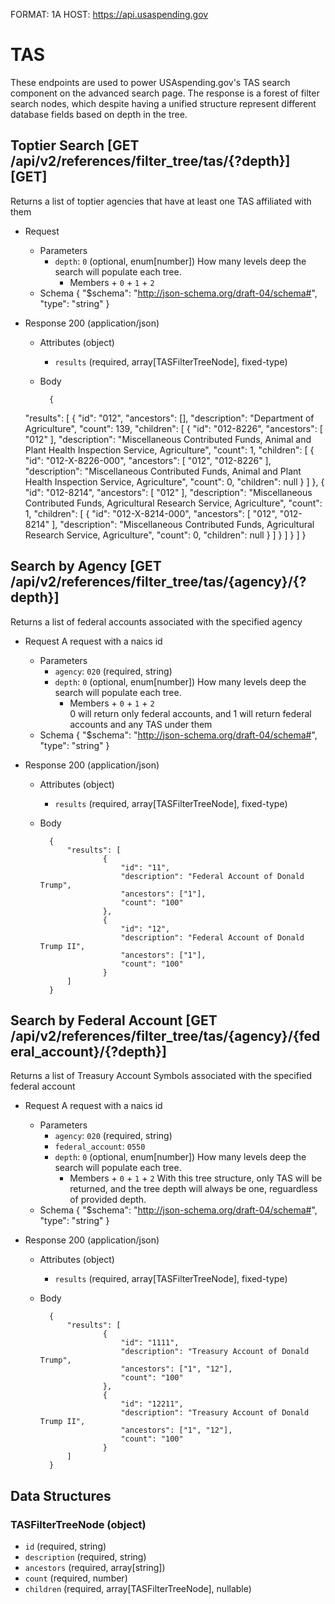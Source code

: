 FORMAT: 1A
HOST: https://api.usaspending.gov

# TAS

These endpoints are used to power USAspending.gov's TAS search component on the advanced search page.
The response is a forest of filter search nodes, which despite having a unified structure represent different
database fields based on depth in the tree.

## Toptier Search [GET /api/v2/references/filter_tree/tas/{?depth}] [GET]

Returns a list of toptier agencies that have at least one TAS affiliated with them
+ Request
    + Parameters
        + `depth`: `0` (optional, enum[number]) How many levels deep the search will populate each tree. 
            + Members
                    + `0`
                    + `1`
                    + `2`
    + Schema
        {
            "$schema": "http://json-schema.org/draft-04/schema#",
            "type": "string"
        }

+ Response 200 (application/json)
    + Attributes (object)
        + `results` (required, array[TASFilterTreeNode], fixed-type)
    + Body

            {
  "results": [
    {
      "id": "012",
      "ancestors": [],
      "description": "Department of Agriculture",
      "count": 139,
      "children": [
        {
          "id": "012-8226",
          "ancestors": [
            "012"
          ],
          "description": "Miscellaneous Contributed Funds, Animal and Plant Health Inspection Service, Agriculture",
          "count": 1,
          "children": [
            {
              "id": "012-X-8226-000",
              "ancestors": [
                "012",
                "012-8226"
              ],
              "description": "Miscellaneous Contributed Funds, Animal and Plant Health Inspection Service, Agriculture",
              "count": 0,
              "children": null
            }
          ]
        },
        {
          "id": "012-8214",
          "ancestors": [
            "012"
          ],
          "description": "Miscellaneous Contributed Funds, Agricultural Research Service, Agriculture",
          "count": 1,
          "children": [
            {
              "id": "012-X-8214-000",
              "ancestors": [
                "012",
                "012-8214"
              ],
              "description": "Miscellaneous Contributed Funds, Agricultural Research Service, Agriculture",
              "count": 0,
              "children": null
            }
          ]
        }
      ]
    }
  ]
}

## Search by Agency [GET /api/v2/references/filter_tree/tas/{agency}/{?depth}]

Returns a list of federal accounts associated with the specified agency
+ Request A request with a naics id 
    + Parameters
        + `agency`: `020` (required, string) 
        + `depth`: `0` (optional, enum[number]) How many levels deep the search will populate each tree. 
            + Members
                    + `0`
                    + `1`
                    + `2`        
        0 will return only federal accounts, and 1 will return federal accounts and any TAS under them
    + Schema
        {
            "$schema": "http://json-schema.org/draft-04/schema#",
            "type": "string"
        }

+ Response 200 (application/json)
    + Attributes (object)
        + `results` (required, array[TASFilterTreeNode], fixed-type)
    + Body

            {
                "results": [
                        {
                            "id": "11",
                            "description": "Federal Account of Donald Trump",
                            "ancestors": ["1"],
                            "count": "100"
                        },
                        {
                            "id": "12",
                            "description": "Federal Account of Donald Trump II",
                            "ancestors": ["1"],
                            "count": "100"
                        }
                ]
            }

## Search by Federal Account [GET /api/v2/references/filter_tree/tas/{agency}/{federal_account}/{?depth}]

Returns a list of Treasury Account Symbols associated with the specified federal account
+ Request A request with a naics id
    + Parameters
        + `agency`: `020` (required, string) 
        + `federal_account`: `0550`
        + `depth`: `0` (optional, enum[number]) How many levels deep the search will populate each tree.
            + Members
                    + `0`
                    + `1`
                    + `2` 
        With this tree structure, only TAS will be returned, and the tree depth will always be one, reguardless of provided depth.
    + Schema
        {
            "$schema": "http://json-schema.org/draft-04/schema#",
            "type": "string"
        }

+ Response 200 (application/json)
    + Attributes (object)
        + `results` (required, array[TASFilterTreeNode], fixed-type)
    + Body

            {
                "results": [
                        {
                            "id": "1111",
                            "description": "Treasury Account of Donald Trump",
                            "ancestors": ["1", "12"],
                            "count": "100"
                        },
                        {
                            "id": "12211",
                            "description": "Treasury Account of Donald Trump II",
                            "ancestors": ["1", "12"],
                            "count": "100"
                        }
                ]
            }

## Data Structures

### TASFilterTreeNode (object)

+ `id` (required, string)
+ `description` (required, string)
+ `ancestors` (required, array[string])
+ `count` (required, number)
+ `children` (required, array[TASFilterTreeNode], nullable)
